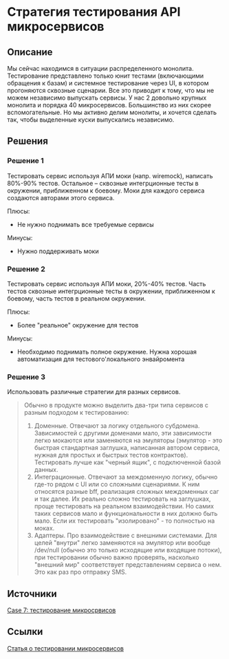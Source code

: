 # Стратегия тестирования API микросервисов
## Описание
Мы сейчас находимся в ситуации распределенного монолита. Тестирование представлено только юнит тестами (включающими обращения к базам) и системное тестирование через UI, в котором прогоняются сквозные сценарии. Все это приводит к тому, что мы не можем независимо выпускать сервисы.
У нас 2 довольно крупных монолита и порядка 40 микросервисов. Большинство из них скорее вспомогательные. Но мы активно делим монолиты, и хочется сделать так, чтобы выделенные куски выпускались независимо.

## Решения
### Решение 1
Тестировать сервис используя АПИ моки (напр. wiremock), написать 80%-90% тестов. Остальное – сквозные интегрционные тесты в окружении, приближенном к боевому. Моки для каждого сервиса создаются авторами этого сервиса.

Плюсы:
- Не нужно поднимать все требуемые сервисы

Минусы:
- Нужно поддерживать моки

### Решение 2
Тестировать сервис используя АПИ моки, 20%-40% тестов. Часть тестов сквозные интегрционные тесты в окружении, приближенном к боевому, часть тестов в реальном окружении.

Плюсы:
- Более "реальное" окружение для тестов

Минусы:
- Необходимо поднимать полное окружение. Нужна хорошая автоматизация для тестового'локального энвайромента

### Решение 3
Использовать различные стратегии для разных сервисов.

> Обычно в продукте можно выделить два-три типа сервисов с разным подходом к тестированию:
> 1) Доменные. Отвечают за логику отдельного субдомена. Зависимостей с другими доменами мало, эти зависимости легко мокаются или заменяются на эмуляторы (эмулятор - это быстрая стандартная заглушка, написанная автором сервиса, нужная для простых и быстрых тестов контрактов). Тестировать лучше как "черный ящик", с подключенной базой данных.
> 2) Интеграционные. Отвечают за междоменную логику, обычно где-то рядом с UI или со сложными сценариями.
     К ним относятся разные bff, реализация сложных междоменных саг и так далее.
     Их реально сложно тестировать на заглушках, проще тестировать на реальном взаимодействии. Но самих таких сервисов мало и функциональности в них должно быть мало.
     Если их тестировать "изолировано" - то полностью на моках.
> 3) Адаптеры. Про взаимодействие с внешними системами.
     Для целей "внутри" легко заменяются на эмулятор или вообще /dev/null (обычно это только исходящие или входящие потоки), при тестировании обычно важно проверять, насколько "внешний мир" соответствует представлениям сервиса о нем. Это как раз про отправку SMS.

## Источники
[Case 7: тестирование микросрвисов](https://t.me/archicases/1345)

## Ссылки
[Статья о тестировании микросервисов](https://agilemindset.ru/тестирование-микросервисов/)
